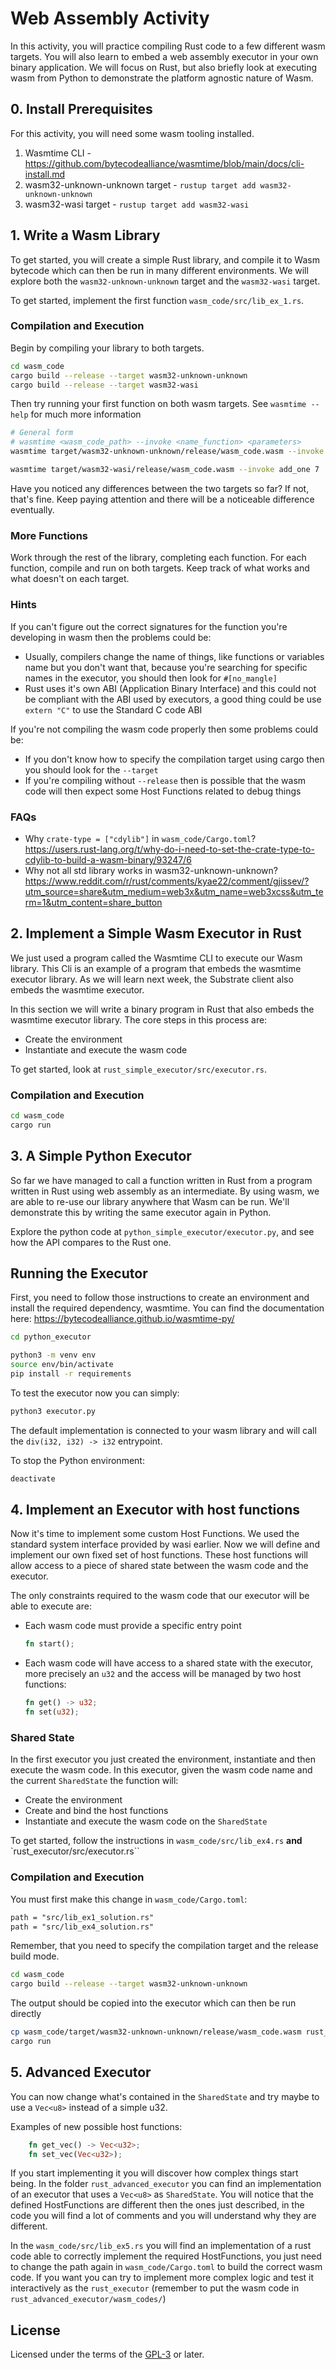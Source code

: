 # Web Assembly Activity

In this activity, you will practice compiling Rust code to a few different wasm targets.
You will also learn to embed a web assembly executor in your own binary application.
We will focus on Rust, but also briefly look at executing wasm from Python to demonstrate the platform agnostic nature of Wasm.

## 0. Install Prerequisites

For this activity, you will need some wasm tooling installed.

1. Wasmtime CLI - https://github.com/bytecodealliance/wasmtime/blob/main/docs/cli-install.md
2. wasm32-unknown-unknown target - `rustup target add wasm32-unknown-unknown`
3. wasm32-wasi target - `rustup target add wasm32-wasi`

## 1. Write a Wasm Library

To get started, you will create a simple Rust library, and compile it to Wasm bytecode which can then be run in many different environments.
We will explore both the `wasm32-unknown-unknown` target and the `wasm32-wasi` target.

To get started, implement the first function `wasm_code/src/lib_ex_1.rs`.

### Compilation and Execution

Begin by compiling your library to both targets.

```sh
cd wasm_code
cargo build --release --target wasm32-unknown-unknown
cargo build --release --target wasm32-wasi
```

Then try running your first function on both wasm targets. See `wasmtime --help` for much more information

```sh
# General form
# wasmtime <wasm_code_path> --invoke <name_function> <parameters>
wasmtime target/wasm32-unknown-unknown/release/wasm_code.wasm --invoke add_one 7

wasmtime target/wasm32-wasi/release/wasm_code.wasm --invoke add_one 7
```

Have you noticed any differences between the two targets so far?
If not, that's fine. Keep paying attention and there will be a noticeable difference eventually.

### More Functions

Work through the rest of the library, completing each function.
For each function, compile and run on both targets.
Keep track of what works and what doesn't on each target.

### Hints

If you can't figure out the correct signatures for the function you're developing in wasm then the problems could be:

- Usually, compilers change the name of things, like functions or variables name but you don't want that, because you're searching for specific names in the executor, you should then look for `#[no_mangle]`
- Rust uses it's own ABI (Application Binary Interface) and this could not be compliant with the ABI used by executors, a good thing could be use `extern "C"` to use the Standard C code ABI

If you're not compiling the wasm code properly then some problems could be:

- If you don't know how to specify the compilation target using cargo then you should look for the `--target`
- If you're compiling without `--release` then is possible that the wasm code will then expect some Host Functions related to debug things

### FAQs

- Why `crate-type = ["cdylib"]` in `wasm_code/Cargo.toml`?
  https://users.rust-lang.org/t/why-do-i-need-to-set-the-crate-type-to-cdylib-to-build-a-wasm-binary/93247/6
- Why not all std library works in wasm32-unknown-unknown?
  https://www.reddit.com/r/rust/comments/kyae22/comment/gjissev/?utm_source=share&utm_medium=web3x&utm_name=web3xcss&utm_term=1&utm_content=share_button

## 2. Implement a Simple Wasm Executor in Rust

We just used a program called the Wasmtime CLI to execute our Wasm library.
This Cli is an example of a program that embeds the wasmtime executor library.
As we will learn next week, the Substrate client also embeds the wasmtime executor.

In this section we will write a binary program in Rust that also embeds the wasmtime executor library.
The core steps in this process are:

- Create the environment
- Instantiate and execute the wasm code

To get started, look at `rust_simple_executor/src/executor.rs`.

### Compilation and Execution

```sh
cd wasm_code
cargo run
```

## 3. A Simple Python Executor

So far we have managed to call a function written in Rust from a program written in Rust using web assembly as an intermediate.
By using wasm, we are able to re-use our library anywhere that Wasm can be run.
We'll demonstrate this by writing the same executor again in Python.

Explore the python code at `python_simple_executor/executor.py`, and see how the API compares to the Rust one.

## Running the Executor

First, you need to follow those instructions to create an environment and install the required dependency, wasmtime. You can find the documentation here: https://bytecodealliance.github.io/wasmtime-py/

```sh
cd python_executor

python3 -m venv env
source env/bin/activate
pip install -r requirements
```

To test the executor now you can simply:

```sh
python3 executor.py
```

The default implementation is connected to your wasm library and will call the `div(i32, i32) -> i32` entrypoint.

To stop the Python environment:

```sh
deactivate
```

## 4. Implement an Executor with host functions

Now it's time to implement some custom Host Functions.
We used the standard system interface provided by wasi earlier.
Now we will define and implement our own fixed set of host functions.
These host functions will allow access to a piece of shared state between the wasm code and the executor.

The only constraints required to the wasm code that our executor will be able to execute are:

- Each wasm code must provide a specific entry point

  ```rust
  fn start();
  ```

- Each wasm code will have access to a shared state with the executor, more precisely an `u32` and the access will be managed by two host functions:

  ```rust
  fn get() -> u32;
  fn set(u32);
  ```

### Shared State

In the first executor you just created the environment, instantiate and then execute the wasm code. In this executor, given the wasm code name and the current `SharedState` the function will:

- Create the environment
- Create and bind the host functions
- Instantiate and execute the wasm code on the `SharedState`

To get started, follow the instructions in `wasm_code/src/lib_ex4.rs` **and** `rust_executor/src/executor.rs``

### Compilation and Execution

You must first make this change in `wasm_code/Cargo.toml`:

```diff
path = "src/lib_ex1_solution.rs"
path = "src/lib_ex4_solution.rs"
```

Remember, that you need to specify the compilation target and the release build mode.

```sh
cd wasm_code
cargo build --release --target wasm32-unknown-unknown
```

The output should be copied into the executor which can then be run directly

```sh
cp wasm_code/target/wasm32-unknown-unknown/release/wasm_code.wasm rust_executor/wasm_codes/custom.wasm
cargo run
```

## 5. Advanced Executor

You can now change what's contained in the `SharedState` and try maybe to use a `Vec<u8>` instead of a simple u32.

Examples of new possible host functions:

```rust
    fn get_vec() -> Vec<u32>;
    fn set_vec(Vec<u32>);
```

If you start implementing it you will discover how complex things start being. In the folder `rust_advanced_executor` you can find an implementation of an executor that uses a `Vec<u8>` as `SharedState`. You will notice that the defined HostFunctions are different then the ones just described, in the code you will find a lot of comments and you will understand why they are different.

In the `wasm_code/src/lib_ex5.rs` you will find an implementation of a rust code able to correctly implement the required HostFunctions, you just need to change the path again in `wasm_code/Cargo.toml` to build the correct wasm code. If you want you can try to implement more complex logic and test it interactively as the `rust_executor` (remember to put the wasm code in `rust_advanced_executor/wasm_codes/`)

## License

Licensed under the terms of the [GPL-3](./LICENSE.md) or later.
